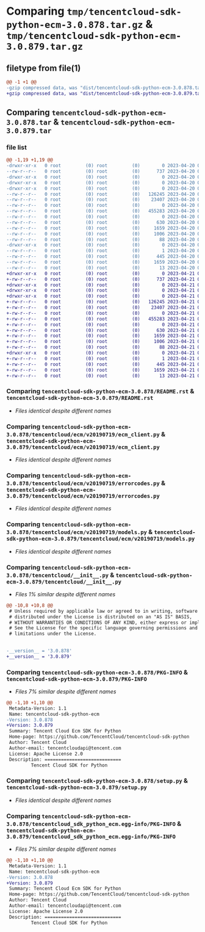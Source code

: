 # Comparing `tmp/tencentcloud-sdk-python-ecm-3.0.878.tar.gz` & `tmp/tencentcloud-sdk-python-ecm-3.0.879.tar.gz`

## filetype from file(1)

```diff
@@ -1 +1 @@
-gzip compressed data, was "dist/tencentcloud-sdk-python-ecm-3.0.878.tar", last modified: Thu Apr 20 00:28:02 2023, max compression
+gzip compressed data, was "dist/tencentcloud-sdk-python-ecm-3.0.879.tar", last modified: Fri Apr 21 00:44:09 2023, max compression
```

## Comparing `tencentcloud-sdk-python-ecm-3.0.878.tar` & `tencentcloud-sdk-python-ecm-3.0.879.tar`

### file list

```diff
@@ -1,19 +1,19 @@
-drwxr-xr-x   0 root         (0) root         (0)        0 2023-04-20 00:28:02.000000 tencentcloud-sdk-python-ecm-3.0.878/
--rw-r--r--   0 root         (0) root         (0)      737 2023-04-20 00:28:02.000000 tencentcloud-sdk-python-ecm-3.0.878/README.rst
-drwxr-xr-x   0 root         (0) root         (0)        0 2023-04-20 00:28:02.000000 tencentcloud-sdk-python-ecm-3.0.878/tencentcloud/
-drwxr-xr-x   0 root         (0) root         (0)        0 2023-04-20 00:28:02.000000 tencentcloud-sdk-python-ecm-3.0.878/tencentcloud/ecm/
-drwxr-xr-x   0 root         (0) root         (0)        0 2023-04-20 00:28:02.000000 tencentcloud-sdk-python-ecm-3.0.878/tencentcloud/ecm/v20190719/
--rw-r--r--   0 root         (0) root         (0)   126245 2023-04-20 00:28:02.000000 tencentcloud-sdk-python-ecm-3.0.878/tencentcloud/ecm/v20190719/ecm_client.py
--rw-r--r--   0 root         (0) root         (0)    23407 2023-04-20 00:28:02.000000 tencentcloud-sdk-python-ecm-3.0.878/tencentcloud/ecm/v20190719/errorcodes.py
--rw-r--r--   0 root         (0) root         (0)        0 2023-04-20 00:28:02.000000 tencentcloud-sdk-python-ecm-3.0.878/tencentcloud/ecm/v20190719/__init__.py
--rw-r--r--   0 root         (0) root         (0)   455283 2023-04-20 00:28:02.000000 tencentcloud-sdk-python-ecm-3.0.878/tencentcloud/ecm/v20190719/models.py
--rw-r--r--   0 root         (0) root         (0)        0 2023-04-20 00:28:02.000000 tencentcloud-sdk-python-ecm-3.0.878/tencentcloud/ecm/__init__.py
--rw-r--r--   0 root         (0) root         (0)      630 2023-04-20 00:28:02.000000 tencentcloud-sdk-python-ecm-3.0.878/tencentcloud/__init__.py
--rw-r--r--   0 root         (0) root         (0)     1659 2023-04-20 00:28:02.000000 tencentcloud-sdk-python-ecm-3.0.878/PKG-INFO
--rw-r--r--   0 root         (0) root         (0)     1006 2023-04-20 00:28:02.000000 tencentcloud-sdk-python-ecm-3.0.878/setup.py
--rw-r--r--   0 root         (0) root         (0)       88 2023-04-20 00:28:02.000000 tencentcloud-sdk-python-ecm-3.0.878/setup.cfg
-drwxr-xr-x   0 root         (0) root         (0)        0 2023-04-20 00:28:02.000000 tencentcloud-sdk-python-ecm-3.0.878/tencentcloud_sdk_python_ecm.egg-info/
--rw-r--r--   0 root         (0) root         (0)        1 2023-04-20 00:28:02.000000 tencentcloud-sdk-python-ecm-3.0.878/tencentcloud_sdk_python_ecm.egg-info/dependency_links.txt
--rw-r--r--   0 root         (0) root         (0)      445 2023-04-20 00:28:02.000000 tencentcloud-sdk-python-ecm-3.0.878/tencentcloud_sdk_python_ecm.egg-info/SOURCES.txt
--rw-r--r--   0 root         (0) root         (0)     1659 2023-04-20 00:28:02.000000 tencentcloud-sdk-python-ecm-3.0.878/tencentcloud_sdk_python_ecm.egg-info/PKG-INFO
--rw-r--r--   0 root         (0) root         (0)       13 2023-04-20 00:28:02.000000 tencentcloud-sdk-python-ecm-3.0.878/tencentcloud_sdk_python_ecm.egg-info/top_level.txt
+drwxr-xr-x   0 root         (0) root         (0)        0 2023-04-21 00:44:09.000000 tencentcloud-sdk-python-ecm-3.0.879/
+-rw-r--r--   0 root         (0) root         (0)      737 2023-04-21 00:44:08.000000 tencentcloud-sdk-python-ecm-3.0.879/README.rst
+drwxr-xr-x   0 root         (0) root         (0)        0 2023-04-21 00:44:09.000000 tencentcloud-sdk-python-ecm-3.0.879/tencentcloud/
+drwxr-xr-x   0 root         (0) root         (0)        0 2023-04-21 00:44:09.000000 tencentcloud-sdk-python-ecm-3.0.879/tencentcloud/ecm/
+drwxr-xr-x   0 root         (0) root         (0)        0 2023-04-21 00:44:09.000000 tencentcloud-sdk-python-ecm-3.0.879/tencentcloud/ecm/v20190719/
+-rw-r--r--   0 root         (0) root         (0)   126245 2023-04-21 00:44:08.000000 tencentcloud-sdk-python-ecm-3.0.879/tencentcloud/ecm/v20190719/ecm_client.py
+-rw-r--r--   0 root         (0) root         (0)    23407 2023-04-21 00:44:08.000000 tencentcloud-sdk-python-ecm-3.0.879/tencentcloud/ecm/v20190719/errorcodes.py
+-rw-r--r--   0 root         (0) root         (0)        0 2023-04-21 00:44:08.000000 tencentcloud-sdk-python-ecm-3.0.879/tencentcloud/ecm/v20190719/__init__.py
+-rw-r--r--   0 root         (0) root         (0)   455283 2023-04-21 00:44:08.000000 tencentcloud-sdk-python-ecm-3.0.879/tencentcloud/ecm/v20190719/models.py
+-rw-r--r--   0 root         (0) root         (0)        0 2023-04-21 00:44:08.000000 tencentcloud-sdk-python-ecm-3.0.879/tencentcloud/ecm/__init__.py
+-rw-r--r--   0 root         (0) root         (0)      630 2023-04-21 00:44:08.000000 tencentcloud-sdk-python-ecm-3.0.879/tencentcloud/__init__.py
+-rw-r--r--   0 root         (0) root         (0)     1659 2023-04-21 00:44:09.000000 tencentcloud-sdk-python-ecm-3.0.879/PKG-INFO
+-rw-r--r--   0 root         (0) root         (0)     1006 2023-04-21 00:44:08.000000 tencentcloud-sdk-python-ecm-3.0.879/setup.py
+-rw-r--r--   0 root         (0) root         (0)       88 2023-04-21 00:44:09.000000 tencentcloud-sdk-python-ecm-3.0.879/setup.cfg
+drwxr-xr-x   0 root         (0) root         (0)        0 2023-04-21 00:44:09.000000 tencentcloud-sdk-python-ecm-3.0.879/tencentcloud_sdk_python_ecm.egg-info/
+-rw-r--r--   0 root         (0) root         (0)        1 2023-04-21 00:44:09.000000 tencentcloud-sdk-python-ecm-3.0.879/tencentcloud_sdk_python_ecm.egg-info/dependency_links.txt
+-rw-r--r--   0 root         (0) root         (0)      445 2023-04-21 00:44:09.000000 tencentcloud-sdk-python-ecm-3.0.879/tencentcloud_sdk_python_ecm.egg-info/SOURCES.txt
+-rw-r--r--   0 root         (0) root         (0)     1659 2023-04-21 00:44:09.000000 tencentcloud-sdk-python-ecm-3.0.879/tencentcloud_sdk_python_ecm.egg-info/PKG-INFO
+-rw-r--r--   0 root         (0) root         (0)       13 2023-04-21 00:44:09.000000 tencentcloud-sdk-python-ecm-3.0.879/tencentcloud_sdk_python_ecm.egg-info/top_level.txt
```

### Comparing `tencentcloud-sdk-python-ecm-3.0.878/README.rst` & `tencentcloud-sdk-python-ecm-3.0.879/README.rst`

 * *Files identical despite different names*

### Comparing `tencentcloud-sdk-python-ecm-3.0.878/tencentcloud/ecm/v20190719/ecm_client.py` & `tencentcloud-sdk-python-ecm-3.0.879/tencentcloud/ecm/v20190719/ecm_client.py`

 * *Files identical despite different names*

### Comparing `tencentcloud-sdk-python-ecm-3.0.878/tencentcloud/ecm/v20190719/errorcodes.py` & `tencentcloud-sdk-python-ecm-3.0.879/tencentcloud/ecm/v20190719/errorcodes.py`

 * *Files identical despite different names*

### Comparing `tencentcloud-sdk-python-ecm-3.0.878/tencentcloud/ecm/v20190719/models.py` & `tencentcloud-sdk-python-ecm-3.0.879/tencentcloud/ecm/v20190719/models.py`

 * *Files identical despite different names*

### Comparing `tencentcloud-sdk-python-ecm-3.0.878/tencentcloud/__init__.py` & `tencentcloud-sdk-python-ecm-3.0.879/tencentcloud/__init__.py`

 * *Files 1% similar despite different names*

```diff
@@ -10,8 +10,8 @@
 # Unless required by applicable law or agreed to in writing, software
 # distributed under the License is distributed on an "AS IS" BASIS,
 # WITHOUT WARRANTIES OR CONDITIONS OF ANY KIND, either express or implied.
 # See the License for the specific language governing permissions and
 # limitations under the License.
 
 
-__version__ = '3.0.878'
+__version__ = '3.0.879'
```

### Comparing `tencentcloud-sdk-python-ecm-3.0.878/PKG-INFO` & `tencentcloud-sdk-python-ecm-3.0.879/PKG-INFO`

 * *Files 7% similar despite different names*

```diff
@@ -1,10 +1,10 @@
 Metadata-Version: 1.1
 Name: tencentcloud-sdk-python-ecm
-Version: 3.0.878
+Version: 3.0.879
 Summary: Tencent Cloud Ecm SDK for Python
 Home-page: https://github.com/TencentCloud/tencentcloud-sdk-python
 Author: Tencent Cloud
 Author-email: tencentcloudapi@tencent.com
 License: Apache License 2.0
 Description: ============================
         Tencent Cloud SDK for Python
```

### Comparing `tencentcloud-sdk-python-ecm-3.0.878/setup.py` & `tencentcloud-sdk-python-ecm-3.0.879/setup.py`

 * *Files identical despite different names*

### Comparing `tencentcloud-sdk-python-ecm-3.0.878/tencentcloud_sdk_python_ecm.egg-info/PKG-INFO` & `tencentcloud-sdk-python-ecm-3.0.879/tencentcloud_sdk_python_ecm.egg-info/PKG-INFO`

 * *Files 7% similar despite different names*

```diff
@@ -1,10 +1,10 @@
 Metadata-Version: 1.1
 Name: tencentcloud-sdk-python-ecm
-Version: 3.0.878
+Version: 3.0.879
 Summary: Tencent Cloud Ecm SDK for Python
 Home-page: https://github.com/TencentCloud/tencentcloud-sdk-python
 Author: Tencent Cloud
 Author-email: tencentcloudapi@tencent.com
 License: Apache License 2.0
 Description: ============================
         Tencent Cloud SDK for Python
```

